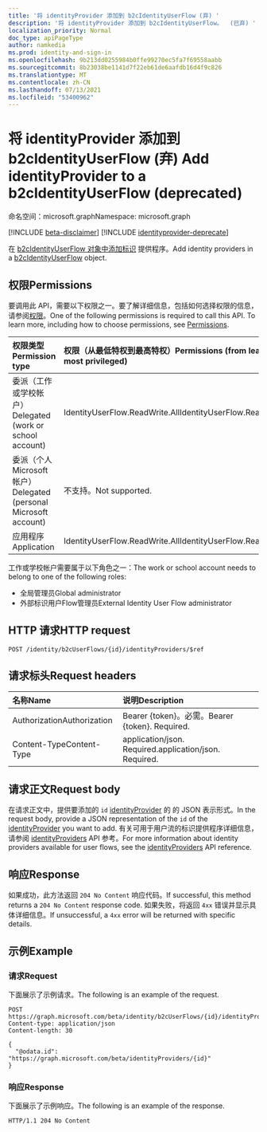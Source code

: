 ```yaml
---
title: '将 identityProvider 添加到 b2cIdentityUserFlow (弃) '
description: '将 identityProvider 添加到 b2cIdentityUserFlow。  (已弃) '
localization_priority: Normal
doc_type: apiPageType
author: namkedia
ms.prod: identity-and-sign-in
ms.openlocfilehash: 9b213dd0255984b0ffe99270ec5fa7f69558aabb
ms.sourcegitcommit: 8b23038be1141d7f22eb61de6aafdb16d4f9c826
ms.translationtype: MT
ms.contentlocale: zh-CN
ms.lasthandoff: 07/13/2021
ms.locfileid: "53400962"
---
```

# <a name="add-identityprovider-to-a-b2cidentityuserflow-deprecated"></a><span data-ttu-id="dab9e-104">将 identityProvider 添加到 b2cIdentityUserFlow (弃) </span><span class="sxs-lookup"><span data-stu-id="dab9e-104">Add identityProvider to a b2cIdentityUserFlow (deprecated)</span></span>

<span data-ttu-id="dab9e-105">命名空间：microsoft.graph</span><span class="sxs-lookup"><span data-stu-id="dab9e-105">Namespace: microsoft.graph</span></span>

[!INCLUDE [beta-disclaimer](../../includes/beta-disclaimer.md)]
[!INCLUDE [identityprovider-deprecate](../../includes/identityprovider-deprecate.md)]

<span data-ttu-id="dab9e-106">在 [b2cIdentityUserFlow 对象中添加标识](../resources/b2cidentityuserflow.md) 提供程序。</span><span class="sxs-lookup"><span data-stu-id="dab9e-106">Add identity providers in a [b2cIdentityUserFlow](../resources/b2cidentityuserflow.md) object.</span></span>

## <a name="permissions"></a><span data-ttu-id="dab9e-107">权限</span><span class="sxs-lookup"><span data-stu-id="dab9e-107">Permissions</span></span>

<span data-ttu-id="dab9e-p102">要调用此 API，需要以下权限之一。要了解详细信息，包括如何选择权限的信息，请参阅[权限](/graph/permissions-reference)。</span><span class="sxs-lookup"><span data-stu-id="dab9e-p102">One of the following permissions is required to call this API. To learn more, including how to choose permissions, see [Permissions](/graph/permissions-reference).</span></span>

|<span data-ttu-id="dab9e-110">权限类型</span><span class="sxs-lookup"><span data-stu-id="dab9e-110">Permission type</span></span>      | <span data-ttu-id="dab9e-111">权限（从最低特权到最高特权）</span><span class="sxs-lookup"><span data-stu-id="dab9e-111">Permissions (from least to most privileged)</span></span>              |
|:--------------------|:---------------------------------------------------------|
|<span data-ttu-id="dab9e-112">委派（工作或学校帐户）</span><span class="sxs-lookup"><span data-stu-id="dab9e-112">Delegated (work or school account)</span></span>|<span data-ttu-id="dab9e-113">IdentityUserFlow.ReadWrite.All</span><span class="sxs-lookup"><span data-stu-id="dab9e-113">IdentityUserFlow.ReadWrite.All</span></span>|
|<span data-ttu-id="dab9e-114">委派（个人 Microsoft 帐户）</span><span class="sxs-lookup"><span data-stu-id="dab9e-114">Delegated (personal Microsoft account)</span></span>| <span data-ttu-id="dab9e-115">不支持。</span><span class="sxs-lookup"><span data-stu-id="dab9e-115">Not supported.</span></span>|
|<span data-ttu-id="dab9e-116">应用程序</span><span class="sxs-lookup"><span data-stu-id="dab9e-116">Application</span></span>| <span data-ttu-id="dab9e-117">IdentityUserFlow.ReadWrite.All</span><span class="sxs-lookup"><span data-stu-id="dab9e-117">IdentityUserFlow.ReadWrite.All</span></span>|

<span data-ttu-id="dab9e-118">工作或学校帐户需要属于以下角色之一：</span><span class="sxs-lookup"><span data-stu-id="dab9e-118">The work or school account needs to belong to one of the following roles:</span></span>

* <span data-ttu-id="dab9e-119">全局管理员</span><span class="sxs-lookup"><span data-stu-id="dab9e-119">Global administrator</span></span>
* <span data-ttu-id="dab9e-120">外部标识用户Flow管理员</span><span class="sxs-lookup"><span data-stu-id="dab9e-120">External Identity User Flow administrator</span></span>

## <a name="http-request"></a><span data-ttu-id="dab9e-121">HTTP 请求</span><span class="sxs-lookup"><span data-stu-id="dab9e-121">HTTP request</span></span>

<!-- { "blockType": "ignored" } -->

```http
POST /identity/b2cUserFlows/{id}/identityProviders/$ref
```

## <a name="request-headers"></a><span data-ttu-id="dab9e-122">请求标头</span><span class="sxs-lookup"><span data-stu-id="dab9e-122">Request headers</span></span>

|<span data-ttu-id="dab9e-123">名称</span><span class="sxs-lookup"><span data-stu-id="dab9e-123">Name</span></span>|<span data-ttu-id="dab9e-124">说明</span><span class="sxs-lookup"><span data-stu-id="dab9e-124">Description</span></span>|
|:---------------|:----------|
|<span data-ttu-id="dab9e-125">Authorization</span><span class="sxs-lookup"><span data-stu-id="dab9e-125">Authorization</span></span>|<span data-ttu-id="dab9e-p103">Bearer {token}。必需。</span><span class="sxs-lookup"><span data-stu-id="dab9e-p103">Bearer {token}. Required.</span></span>|
|<span data-ttu-id="dab9e-128">Content-Type</span><span class="sxs-lookup"><span data-stu-id="dab9e-128">Content-Type</span></span>|<span data-ttu-id="dab9e-p104">application/json. Required.</span><span class="sxs-lookup"><span data-stu-id="dab9e-p104">application/json. Required.</span></span>|

## <a name="request-body"></a><span data-ttu-id="dab9e-131">请求正文</span><span class="sxs-lookup"><span data-stu-id="dab9e-131">Request body</span></span>

<span data-ttu-id="dab9e-132">在请求正文中，提供要添加的 `id` [identityProvider](../resources/identityprovider.md) 的 的 JSON 表示形式。</span><span class="sxs-lookup"><span data-stu-id="dab9e-132">In the request body, provide a JSON representation of the `id` of the [identityProvider](../resources/identityprovider.md) you want to add.</span></span> <span data-ttu-id="dab9e-133">有关可用于用户流的标识提供程序详细信息，请参阅 [identityProviders](../resources/identityprovider.md) API 参考。</span><span class="sxs-lookup"><span data-stu-id="dab9e-133">For more information about identity providers available for user flows, see the [identityProviders](../resources/identityprovider.md) API reference.</span></span>

## <a name="response"></a><span data-ttu-id="dab9e-134">响应</span><span class="sxs-lookup"><span data-stu-id="dab9e-134">Response</span></span>

<span data-ttu-id="dab9e-135">如果成功，此方法返回 `204 No Content` 响应代码。</span><span class="sxs-lookup"><span data-stu-id="dab9e-135">If successful, this method returns a `204 No Content` response code.</span></span> <span data-ttu-id="dab9e-136">如果失败，将返回 `4xx` 错误并显示具体详细信息。</span><span class="sxs-lookup"><span data-stu-id="dab9e-136">If unsuccessful, a `4xx` error will be returned with specific details.</span></span>

## <a name="example"></a><span data-ttu-id="dab9e-137">示例</span><span class="sxs-lookup"><span data-stu-id="dab9e-137">Example</span></span>

### <a name="request"></a><span data-ttu-id="dab9e-138">请求</span><span class="sxs-lookup"><span data-stu-id="dab9e-138">Request</span></span>

<span data-ttu-id="dab9e-139">下面展示了示例请求。</span><span class="sxs-lookup"><span data-stu-id="dab9e-139">The following is an example of the request.</span></span>

<!-- {
  "blockType": "request",
  "name": "update_b2cuserflows_identityprovider"
}
-->

``` http
POST https://graph.microsoft.com/beta/identity/b2cUserFlows/{id}/identityProviders/$ref
Content-type: application/json
Content-length: 30

{
  "@odata.id": "https://graph.microsoft.com/beta/identityProviders/{id}"
}
```

### <a name="response"></a><span data-ttu-id="dab9e-140">响应</span><span class="sxs-lookup"><span data-stu-id="dab9e-140">Response</span></span>

<span data-ttu-id="dab9e-141">下面展示了示例响应。</span><span class="sxs-lookup"><span data-stu-id="dab9e-141">The following is an example of the response.</span></span>

<!-- {
  "blockType": "response",
  "truncated": true
} -->

```http
HTTP/1.1 204 No Content
```
